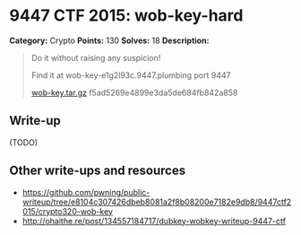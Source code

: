 # 9447 CTF 2015: wob-key-hard

**Category:** Crypto
**Points:** 130
**Solves:** 18
**Description:**

> Do it without raising any suspicion!
>
>  Find it at wob-key-e1g2l93c.9447.plumbing port 9447
>
> [wob-key.tar.gz](wob-key-f5ad5269e4899e3da5de684fb842a858.tar.gz)  f5ad5269e4899e3da5de684fb842a858


## Write-up

(TODO)

## Other write-ups and resources

* <https://github.com/pwning/public-writeup/tree/e8104c307426dbeb8081a2f8b08200e7182e9db8/9447ctf2015/crypto320-wob-key>
* <http://ohaithe.re/post/134557184717/dubkey-wobkey-writeup-9447-ctf>
